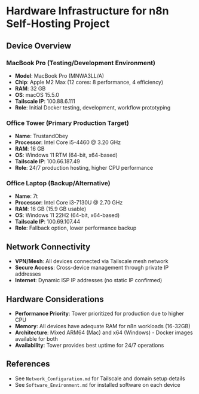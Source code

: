 # Hardware Infrastructure for n8n Self-Hosting Project

## Device Overview

### MacBook Pro (Testing/Development Environment)
- **Model**: MacBook Pro (MNWA3LL/A)
- **Chip**: Apple M2 Max (12 cores: 8 performance, 4 efficiency)
- **RAM**: 32 GB
- **OS**: macOS 15.5.0
- **Tailscale IP**: 100.88.6.111
- **Role**: Initial Docker testing, development, workflow prototyping

### Office Tower (Primary Production Target)
- **Name**: TrustandObey
- **Processor**: Intel Core i5-4460 @ 3.20 GHz
- **RAM**: 16 GB
- **OS**: Windows 11 RTM (64-bit, x64-based)
- **Tailscale IP**: 100.66.187.49
- **Role**: 24/7 production hosting, higher CPU performance

### Office Laptop (Backup/Alternative)
- **Name**: 7t
- **Processor**: Intel Core i3-7130U @ 2.70 GHz
- **RAM**: 16 GB (15.9 GB usable)
- **OS**: Windows 11 22H2 (64-bit, x64-based)
- **Tailscale IP**: 100.69.107.44
- **Role**: Fallback option, lower performance backup

## Network Connectivity
- **VPN/Mesh**: All devices connected via Tailscale mesh network
- **Secure Access**: Cross-device management through private IP addresses
- **Internet**: Dynamic ISP IP addresses (no static IP confirmed)

## Hardware Considerations
- **Performance Priority**: Tower prioritized for production due to higher CPU
- **Memory**: All devices have adequate RAM for n8n workloads (16-32GB)
- **Architecture**: Mixed ARM64 (Mac) and x64 (Windows) - Docker images available for both
- **Availability**: Tower provides best uptime for 24/7 operations

## References
- See `Network_Configuration.md` for Tailscale and domain setup details
- See `Software_Environment.md` for installed software on each device